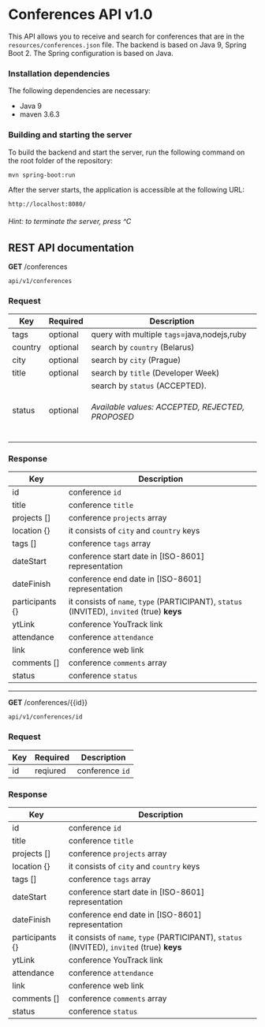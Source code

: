 # Conferences API  v1.0
 
 This API allows you to receive and search for conferences that are in the `resources/conferences.json` file.
 The backend is based on Java 9, Spring Boot 2. The Spring configuration is based on Java. 

  
 <h3>Installation dependencies</h3>
  
The following dependencies are necessary:  
  
 - Java 9
 - maven 3.6.3


<h3>Building and starting the server </h3>
  
To build the backend and start the server, run the following command on the root folder of the repository:  
  
`mvn spring-boot:run`  
 
After the server starts, the application is accessible at the following URL:  
  
`http://localhost:8080/`  

<h6> Hint: to terminate the server, press ^C </h6>  


## REST API documentation


**GET** /conferences

`api/v1/conferences`

<h3>Request</h3>

| Key           | Required      | Description|
| ------------- | ------------- |------------|
| tags |  optional| query with multiple `tags`=java,nodejs,ruby |
| country | optional | search by `country` (Belarus) |  
| city | optional | search by `city` (Prague) |  
| title | optional |  search by `title` (Developer Week)|
| status | optional | search by `status` (ACCEPTED). <h6>Available values: ACCEPTED, REJECTED, PROPOSED |

<h3>Response</h3>

| Key           | Description     |
| ------------- | ------------- |
|    id          |    conference `id`         |
|  title      |       conference `title`        |
|  projects []             |    conference `projects` array           |
| location {}             |  it consists of `city` and `country` keys             |
|tags []               |   conference `tags` array           |
|dateStart               |  conference start date in [ISO-8601] representation        |
|dateFinish               |   conference end date in [ISO-8601] representation         |
|participants {}              |  it consists of `name`, `type`  (PARTICIPANT), `status` (INVITED), `invited` (true) **keys**           |
|ytLink               |    conference YouTrack link           |
|attendance               |    conference `attendance`           |
|link               |       conference web link        |
|comments []              |   conference `comments`  array        |
|status               |       conference `status`        |


<hr>

**GET** /conferences/{{id}}

`api/v1/conferences/id`

<h3>Request</h3>

| Key           | Required      | Description|
| ------------- | ------------- |------------|
| id            |  reqiured    | conference `id`|

<h3>Response</h3>

| Key           | Description     |
| ------------- | ------------- |
|    id          |    conference `id`         |
|  title      |       conference `title`        |
|  projects []             |    conference `projects` array           |
| location {}             |  it consists of `city` and `country` keys             |
|tags []               |   conference `tags` array           |
|dateStart               |  conference start date in [ISO-8601] representation        |
|dateFinish               |   conference end date in [ISO-8601] representation         |
|participants {}              |  it consists of `name`, `type`  (PARTICIPANT), `status` (INVITED), `invited` (true) **keys**           |
|ytLink               |    conference YouTrack link           |
|attendance               |    conference `attendance`           |
|link               |       conference web link        |
|comments []              |   conference `comments`  array        |
|status               |       conference `status`        |
